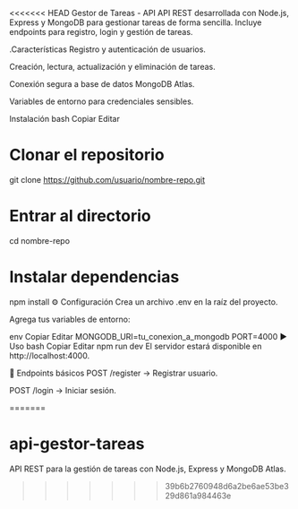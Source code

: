 <<<<<<< HEAD
Gestor de Tareas - API
API REST desarrollada con Node.js, Express y MongoDB para gestionar tareas de forma sencilla.
Incluye endpoints para registro, login y gestión de tareas.

.Características
Registro y autenticación de usuarios.

Creación, lectura, actualización y eliminación de tareas.

Conexión segura a base de datos MongoDB Atlas.

Variables de entorno para credenciales sensibles.

Instalación
bash
Copiar
Editar
# Clonar el repositorio
git clone https://github.com/usuario/nombre-repo.git

# Entrar al directorio
cd nombre-repo

# Instalar dependencias
npm install
⚙️ Configuración
Crea un archivo .env en la raíz del proyecto.

Agrega tus variables de entorno:

env
Copiar
Editar
MONGODB_URI=tu_conexion_a_mongodb
PORT=4000
▶️ Uso
bash
Copiar
Editar
npm run dev
El servidor estará disponible en http://localhost:4000.

📌 Endpoints básicos
POST /register → Registrar usuario.

POST /login → Iniciar sesión.

=======
# api-gestor-tareas
API REST para la gestión de tareas con Node.js, Express y MongoDB Atlas. 
>>>>>>> 39b6b2760948d6a2be6ae53be329d861a984463e
